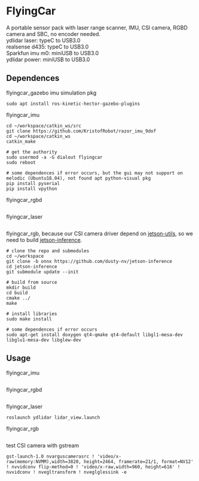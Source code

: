 # FlyingCar
A portable sensor pack with laser range scanner, IMU, CSI camera, RGBD camera and SBC, no encoder needed.  
ydlidar laser: typeC to USB3.0  
realsense d435: typeC to USB3.0  
Sparkfun imu m0: miniUSB to USB3.0  
ydlidar power: miniUSB to USB3.0   

## Dependences  
flyingcar_gazebo imu simulation pkg
```
sudo apt install ros-kinetic-hector-gazebo-plugins  
```
flyingcar_imu
```
cd ~/workspace/catkin_ws/src
git clone https://github.com/KristofRobot/razor_imu_9dof
cd ~/workspace/catkin_ws
catkin_make

# get the authority
sudo usermod -a -G dialout flyingcar
sudo reboot

# some dependences if error occurs, but the gui may not support on melodic (Ubuntu18.04), not found apt python-visual pkg
pip install pyserial
pip install vpython 
```
flyingcar_rgbd
```
```
flyingcar_laser
```
```
flyingcar_rgb, because our CSI camera driver depend on [jetson-utils](https://github.com/dusty-nv/jetson-utils), so we need to build [jetson-inference](https://github.com/dusty-nv/jetson-inference).
```
# clone the repo and submodules
cd ~/workspace
git clone -b onnx https://github.com/dusty-nv/jetson-inference
cd jetson-inference
git submodule update --init

# build from source
mkdir build
cd build
cmake ../
make

# install libraries
sudo make install

# some dependences if error occurs
sudo apt-get install doxygen qt4-qmake qt4-default libgl1-mesa-dev libglu1-mesa-dev libglew-dev
```
## Usage  
flyingcar_imu
```
```
flyingcar_rgbd
```
```
flyingcar_laser
```
roslaunch ydlidar lidar_view.launch  
```
flyingcar_rgb
```
```
test CSI camera with gstream
```
gst-launch-1.0 nvarguscamerasrc ! 'video/x-raw(memory:NVMM),width=3820, height=2464, framerate=21/1, format=NV12' ! nvvidconv flip-method=0 ! 'video/x-raw,width=960, height=616' ! nvvidconv ! nvegltransform ! nveglglessink -e
```
